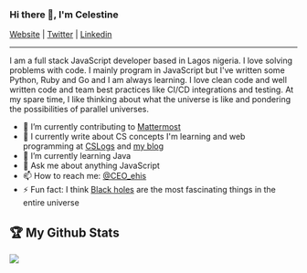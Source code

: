 ### Hi there 👋, I'm Celestine

[Website](https://CEOehis.github.io/) |
[Twitter](https://twitter.com/CEO_ehis) |
[Linkedin](https://www.linkedin.com/in/ceoehis)

---

I am a full stack JavaScript developer based in Lagos nigeria. I love solving problems with code. I mainly program in JavaScript but I've written some Python, Ruby and Go and I am always learning. I love clean code and well written code and team best practices like CI/CD integrations and testing. At my spare time, I like thinking about what the universe is like and pondering the possibilities of parallel universes.

- 🔭 I’m currently contributing to [Mattermost](https://github.com/mattermost/mattermost-server)
- 📝 I currently write about CS concepts I'm learning and web programming at [CSLogs](https://cslogs.ekohordan.com/) and [my blog](https://blog.ekohordan.copm)
- 🌱 I’m currently learning Java
- 💬 Ask me about anything JavaScript
- 📫 How to reach me: [@CEO_ehis](https://twitter.com/CEO_ehis)
- ⚡ Fun fact: I think [Black holes](https://en.wikipedia.org/wiki/Black_hole) are the most fascinating things in the entire universe

## :trophy: My Github Stats

<a href="https://readme-stats-cfgj2cxdy.vercel.app/api?username=CEOehis&count_private=true&show_icons=true&theme=cobalt">
  <img  align="left" src="https://readme-stats-cfgj2cxdy.vercel.app/api?username=CEOehis&count_private=true&show_icons=true&theme=cobalt" />
</a>

<!--
**CEOehis/CEOehis** is a ✨ _special_ ✨ repository because its `README.md` (this file) appears on your GitHub profile.

Here are some ideas to get you started:

- 🔭 I’m currently working on ...
- 🌱 I’m currently learning ...
- 👯 I’m looking to collaborate on ...
- 🤔 I’m looking for help with ...
- 💬 Ask me about ...
- 📫 How to reach me: ...
- 😄 Pronouns: ...
- ⚡ Fun fact: ...
-->
